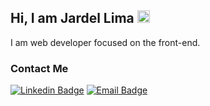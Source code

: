 ## Hi, I am Jardel Lima   <img src="https://img.icons8.com/emoji/50/000000/waving-hand-medium-skin-tone.png" width="20" height="20"/>

I am web developer focused on the front-end.

### Contact Me
[![Linkedin Badge](https://img.shields.io/badge/-LinkedIn-blue?style=flat-square&logo=Linkedin&logoColor=white&link=https://www.linkedin.com/in/jardel-lima-040b30164/)](https://www.linkedin.com/in/jardel-lima-040b30164/) [![Email Badge](https://img.shields.io/badge/-Email-red?style=flat-square&logo=Gmail&logoColor=white&link=https://www.gmail.com)](mailto:prof_jardel@hotmail.com)
